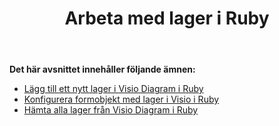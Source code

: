 ﻿---
title: Arbeta med lager i Ruby
type: docs
weight: 100
url: /sv/java/working-with-layers-in-ruby/
---
**Det här avsnittet innehåller följande ämnen:**

- [Lägg till ett nytt lager i Visio Diagram i Ruby](/diagram/sv/java/add-a-new-layer-in-the-visio-diagram-in-ruby/)
- [Konfigurera formobjekt med lager i Visio i Ruby](/diagram/sv/java/configure-shape-objects-with-layers-in-visio-in-ruby/)
- [Hämta alla lager från Visio Diagram i Ruby](/diagram/sv/java/retrieve-all-layers-from-the-visio-diagram-in-ruby/)
